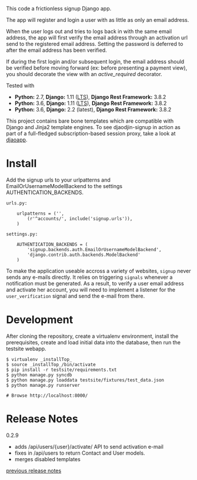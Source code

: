 This code a frictionless signup Django app.

The app will register and login a user with as little as only an email address.

When the user logs out and tries to logs back in with the same email address,
the app will first verify the email address through an activation url send
to the registered email address. Setting the password is deferred to after
the email address has been verified.

If during the first login and/or subsequent login, the email address should
be verified before moving forward (ex: before presenting a payment view),
you should decorate the view with an *active_required* decorator.

Tested with

- **Python:** 2.7, **Django:** 1.11 ([LTS](https://www.djangoproject.com/download/)), **Django Rest Framework:** 3.8.2
- **Python:** 3.6, **Django:** 1.11 ([LTS](https://www.djangoproject.com/download/)), **Django Rest Framework:** 3.8.2
- **Python:** 3.6, **Django:** 2.2 (latest),       **Django Rest Framework:** 3.8.2

This project contains bare bone templates which are compatible with Django
and Jinja2 template engines. To see djaodjin-signup in action as part
of a full-fledged subscription-based session proxy, take a look
at [djaoapp](https://github.com/djaodjin/djaoapp/).


Install
=======

Add the signup urls to your urlpatterns and EmailOrUsernameModelBackend
to the settings AUTHENTICATION_BACKENDS.

    urls.py:

        urlpatterns = ('',
            (r'^accounts/', include('signup.urls')),
        )

    settings.py:

        AUTHENTICATION_BACKENDS = (
            'signup.backends.auth.EmailOrUsernameModelBackend',
            'django.contrib.auth.backends.ModelBackend'
        )

To make the application useable accross a variety of websites, ``signup`` never
sends any e-mails directly. It relies on triggering ``signals`` whenever
a notification must be generated. As a result, to verify a user email address
and activate her account, you will need to implement a listener for the
``user_verification`` signal and send the e-mail from there.

Development
===========

After cloning the repository, create a virtualenv environment, install
the prerequisites, create and load initial data into the database, then
run the testsite webapp.

    $ virtualenv _installTop_
    $ source _installTop_/bin/activate
    $ pip install -r testsite/requirements.txt
    $ python manage.py syncdb
    $ python manage.py loaddata testsite/fixtures/test_data.json
    $ python manage.py runserver

    # Browse http://localhost:8000/

Release Notes
=============

0.2.9

  * adds /api/users/{user}/activate/ API to send activation e-mail
  * fixes in /api/users to return Contact and User models.
  * merges disabled templates

[previous release notes](changelog)
